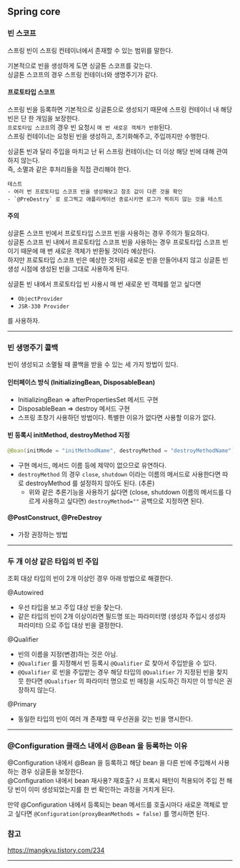 ## Spring core

### 빈 스코프
스프링 빈이 스프링 컨테이너에서 존재할 수 있는 범위를 말한다.<br/>

기본적으로 빈을 생성하게 도면 싱글톤 스코프를 갖는다. <br/>
싱글톤 스코프의 경우 스프링 컨테이너와 생명주기가 같다. <br/>

#### 프로토타입 스코프
스프링 빈을 등록하면 기본적으로 싱글톤으로 생성되기 때문에 스프링 컨테이너 내 해당 빈은 단 한 개임을 보장한다.<br/>
`프로토타입 스코프`의 경우 빈 요청시 `매 번 새로운 객체가 반환`된다.<br/>
스프링 컨테이너는 요청된 빈을 생성하고, 초기화해주고, 주입까지만 수행한다. <br/>

싱글톤 빈과 달리 주입을 마치고 난 뒤 스프링 컨테이너는 더 이상 해당 빈에 대해 관여하지 않는다.<br/>
즉, 소멸과 같은 후처리들을 직접 관리해야 한다. <br/>

```
테스트
- 여러 번 프로토타입 스코프 빈을 생성해보고 참조 값이 다른 것을 확인
- `@PreDestry` 로 로그찍고 애플리케이션 종료시키면 로그가 찍히지 않는 것을 테스트
```

#### 주의
싱글톤 스코프 빈에서 프로토타입 스코프 빈을 사용하는 경우 주의가 필요하다.<br/>
싱글톤 스코프 빈 내에서 프로토타입 스코프 빈을 사용하는 경우 프로토타입 스코프 빈이기 때문에 매 번 새로운 객체가 반환될 것이라 예상한다.<br/>
하지만 프로토타입 스코프 빈은 예상한 것처럼 새로운 빈을 만들어내지 않고 싱글톤 빈 생성 시점에 생성된 빈을 그대로 사용하게 된다.<br/>

싱글톤 빈 내에서 프로토타입 빈 사용시 매 번 새로운 빈 객체를 얻고 싶다면 <br/>
- `ObjectProvider`
- `JSR-330 Provider`

를 사용하자. <br/>

---

### 빈 생명주기 콜백

빈이 생성되고 소멸될 때 콜백을 받을 수 있는 세 가지 방법이 있다.<br/>

#### 인터페이스 방식 (InitializingBean, DisposableBean)
- InitializingBean => afterPropertiesSet 메서드 구현
- DisposableBean => destroy 메서드 구현
- 스프링 초창기 사용하던 방법이다. 특별한 이유가 없다면 사용할 이유가 없다.

#### 빈 등록시 initMethod, destroyMethod 지정
```kotlin
@Bean(initMode = "initMethodName", destroyMethod = "destroyMethodName")
```
- 구현 메서드, 메서드 이름 등에 제약이 없으므로 유연하다.
- `destroyMethod` 의 경우 `close`, `shutdown` 이라는 이름의 메서드로 사용한다면 따로 destroyMethod 를 설정하지 않아도 된다. (추론)
  - 위와 같은 추론기능을 사용하기 싫다면 (close, shutdown 이름의 메서드를 다르게 사용하고 싶다면) `destroyMethod=""` 공백으로 지정하면 된다.

#### @PostConstruct, @PreDestroy
- 가장 권장하는 방법

---

### 두 개 이상 같은 타입의 빈 주입
조회 대상 타입의 빈이 2개 이상인 경우 아래 방법으로 해결한다.<br/>

@Autowired
- 우선 타입을 보고 주입 대상 빈을 찾는다. <br/>
- 같은 타입의 빈이 2개 이상이라면 필드명 또는 파라미터명 (생성자 주입시 생성자 파라미터) 으로 주입 대상 빈을 결정한다. <br/>

@Qualifier
- 빈의 이름을 지정(변경)하는 것은 아님.
- `@Qualifier` 를 지정해서 빈 등록시 `@Qualifier` 로 찾아서 주입받을 수 있다.
- `@Qualifier` 로 빈을 주입받는 경우 해당 타입의 `@Qualifier` 가 지정된 빈을 찾지 뭇 한다면 `@Qualifier` 의 파라미터 명으로 빈 매칭을 시도하긴 하지만 이 방식은 권장하지 않는다.

@Primary
- 동일한 타입의 빈이 여러 개 존재할 때 우선권을 갖는 빈을 명시한다.

---

### @Configuration 클래스 내에서 @Bean 을 등록하는 이유

@Configuration 내에서 @Bean 을 등록하고 해당 bean 을 다른 빈에 주입해서 사용하는 경우 싱글톤을 보장한다. <br/>
@Configuration 내에서 bean 재사용? 재호출? 시 프록시 패턴이 적용되어 주입 전 해당 빈이 이미 생성되었는지를 한 번 확인하는 과정을 거치게 된다.<br/> 

만약 @Configuration 내에서 등록되는 bean 메서드를 호출시마다 새로운 객체로 받고 싶다면 `@Configuration(proxyBeanMethods = false)` 를 명시하면 된다.<br/>


### 참고
https://mangkyu.tistory.com/234

---
